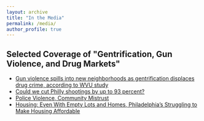 ```yaml
---
layout: archive
title: "In the Media"
permalink: /media/
author_profile: true
---
```


## Selected Coverage of "Gentrification, Gun Violence, and Drug Markets"
- [Gun violence spills into new neighborhoods as gentrification displaces drug crime, according to WVU study](https://wvutoday.wvu.edu/stories/2023/02/27/gun-violence-spills-into-new-neighborhoods-as-gentrification-displaces-drug-crime-according-to-wvu-study)
- [Could we cut Philly shootings by up to 93 percent?](https://thephiladelphiacitizen.org/cut-philly-shootings-93-percent/)
- [Police Violence, Community Mistrust](https://www.thetrace.org/newsletter/police-violence-community-mistrust/)
- [Housing: Even With Empty Lots and Homes, Philadelphia’s Struggling to Make Housing Affordable](https://philadelphianeighborhoods.com/2022/05/13/housing-even-with-empty-lots-and-homes-philadelphias-struggling-to-make-housing-affordable/)
